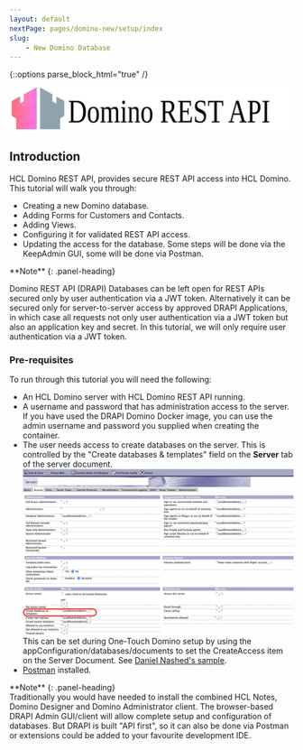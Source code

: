 ```yaml
---
layout: default
nextPage: pages/domino-new/setup/index
slug:
    - New Domino Database
---
```


{::options parse_block_html="true" /}

<!-- image here of hcl drapi and not keep -->

![Domino KEEP](../../images/HCL_KEEP_lightmode_horiz.svg "HCL Labs - Domino KEEP")

## Introduction

HCL Domino REST API, provides secure REST API access into HCL Domino. This tutorial will walk you through:  

- Creating a new Domino database.
- Adding Forms for Customers and Contacts.
- Adding Views.
- Configuring it for validated REST API access.
- Updating the access for the database.
Some steps will be done via the KeepAdmin GUI, some will be done via Postman.

<div class="panel panel-info">
**Note**
{: .panel-heading}
<div class="panel-body">

Domino REST API (DRAPI) Databases can be left open for REST APIs secured only by user authentication via a JWT token. Alternatively it can be secured only for server-to-server access by approved DRAPI Applications, in which case all requests not only user authentication via a JWT token but also an application key and secret. In this tutorial, we will only require user authentication via a JWT token.

</div>
</div>

### Pre-requisites

To run through this tutorial you will need the following:

- An HCL Domino server with HCL Domino REST API running.
- A username and password that has administration access to the server. If you have used the DRAPI Domino Docker image, you can use the admin username and password you supplied when creating the container.
- The user needs access to create databases on the server. This is controlled by the "Create databases & templates" field on the **Server** tab of the server document.
![Server document](images/setup/server-doc.png)
  This can be set during One-Touch Domino setup by using the appConfiguration/databases/documents to set the CreateAccess item on the Server Document. See [Daniel Nashed's sample](https://github.com/nashcom/domino-startscript/blob/main/OneTouchSetup/first_server.json#L102).
- [Postman](https://www.postman.com/) installed.

<div class="panel panel-info">
**Note**
{: .panel-heading}
<div class="panel-body">
Traditionally you would have needed to install the combined HCL Notes, Domino Designer and Domino Administrator client. The browser-based DRAPI Admin GUI/client will allow complete setup and configuration of databases. But DRAPI is built "API first", so it can also be done via Postman or extensions could be added to your favourite development IDE.
</div>
</div>

